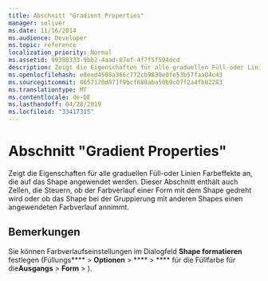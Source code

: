 ```yaml
---
title: Abschnitt "Gradient Properties"
manager: soliver
ms.date: 11/16/2014
ms.audience: Developer
ms.topic: reference
localization_priority: Normal
ms.assetid: 99380333-9bb2-4aad-87ef-4f7f5f594dcd
description: Zeigt die Eigenschaften für alle graduellen Füll-oder Linien Farbeffekte an, die auf das Shape angewendet werden. Dieser Abschnitt enthält auch Zellen, die Steuern, ob der Farbverlauf einer Form mit dem Shape gedreht wird oder ob das Shape bei der Gruppierung mit anderen Shapes einen angewendeten Farbverlauf annimmt.
ms.openlocfilehash: e0eed4508a366c772cb9830e0fe53b57faa84c43
ms.sourcegitcommit: 8657170d071f9bcf680aba50b9c07f2a4fb82283
ms.translationtype: MT
ms.contentlocale: de-DE
ms.lasthandoff: 04/28/2019
ms.locfileid: "33417315"
---
```

# <a name="gradient-properties-section"></a>Abschnitt "Gradient Properties"

Zeigt die Eigenschaften für alle graduellen Füll-oder Linien Farbeffekte an, die auf das Shape angewendet werden. Dieser Abschnitt enthält auch Zellen, die Steuern, ob der Farbverlauf einer Form mit dem Shape gedreht wird oder ob das Shape bei der Gruppierung mit anderen Shapes einen angewendeten Farbverlauf annimmt. 
  
## <a name="remarks"></a>Bemerkungen

Sie können Farbverlaufseinstellungen im Dialogfeld **Shape formatieren** festlegen (Füllungs**** > **Optionen** > **** > **** für die Füllfarbe für die**Ausgangs** > **Form** > ). 
  

